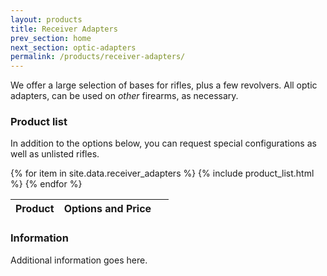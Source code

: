 ```yaml
---
layout: products
title: Receiver Adapters
prev_section: home
next_section: optic-adapters
permalink: /products/receiver-adapters/
---
```


We offer a large selection of bases for rifles, plus a few revolvers. All optic adapters, can be used on *other* firearms, as necessary.

### Product list

In addition to the options below, you can request special configurations as well as unlisted rifles.

<div class="mobile-side-scroller">

<table>
  <thead>
    <tr>
      <th>Product</th>
      <th><span class="option">Options</span> and <span class="price">Price</span></th>
      <th>&nbsp;</th>
    </tr>
  </thead>
  <tbody>
{% for item in site.data.receiver_adapters %}
  {% include product_list.html %}
{% endfor %}

  </tbody>
</table>
</div>

### Information

Additional information goes here.
